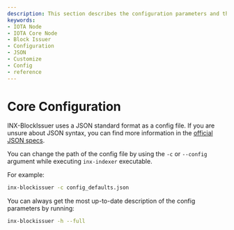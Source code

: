 ```yaml
---
description: This section describes the configuration parameters and their types for INX-Indexer.
keywords:
- IOTA Node 
- IOTA Core Node
- Block Issuer
- Configuration
- JSON
- Customize
- Config
- reference
---
```



# Core Configuration

INX-BlockIssuer uses a JSON standard format as a config file. If you are unsure about JSON syntax, you can find more information in the [official JSON specs](https://www.json.org).

You can change the path of the config file by using the `-c` or `--config` argument while executing `inx-indexer` executable.

For example:
```bash
inx-blockissuer -c config_defaults.json
```

You can always get the most up-to-date description of the config parameters by running:

```bash
inx-blockissuer -h --full
```

